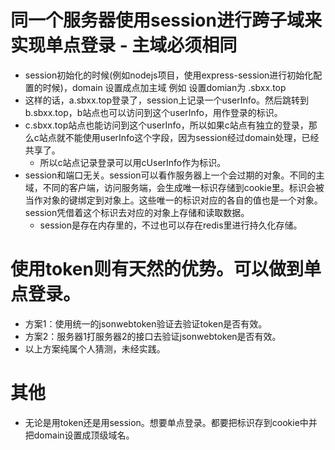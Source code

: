 # 同一个服务器使用session进行跨子域来实现单点登录 - 主域必须相同
* session初始化的时候(例如nodejs项目，使用express-session进行初始化配置的时候)，domain 设置成点加主域 例如 设置domian为 .sbxx.top
* 这样的话，a.sbxx.top登录了，session上记录一个userInfo。然后跳转到b.sbxx.top，b站点也可以访问到这个userInfo，用作登录的标识。
* c.sbxx.top站点也能访问到这个userInfo，所以如果c站点有独立的登录，那么c站点就不能使用userInfo这个字段，因为session经过domain处理，已经共享了。
    - 所以c站点记录登录可以用cUserInfo作为标识。
* session和端口无关。session可以看作服务器上一个会过期的对象。不同的主域，不同的客户端，访问服务端，会生成唯一标识存储到cookie里。标识会被当作对象的键绑定到对象上。这些唯一的标识对应的各自的值也是一个对象。session凭借着这个标识去对应的对象上存储和读取数据。
    - session是存在内存里的，不过也可以存在redis里进行持久化存储。

# 使用token则有天然的优势。可以做到单点登录。
* 方案1：使用统一的jsonwebtoken验证去验证token是否有效。
* 方案2：服务器1打服务器2的接口去验证jsonwebtoken是否有效。
* 以上方案纯属个人猜测，未经实践。

# 其他
* 无论是用token还是用session。想要单点登录。都要把标识存到cookie中并把domain设置成顶级域名。
